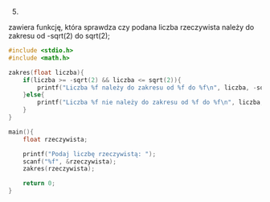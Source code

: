 5.
zawiera funkcję, która sprawdza czy podana liczba rzeczywista należy do zakresu od
-sqrt(2) do sqrt(2); 
```c
#include <stdio.h> 
#include <math.h>

zakres(float liczba){
	if(liczba >= -sqrt(2) && liczba <= sqrt(2)){
		printf("Liczba %f należy do zakresu od %f do %f\n", liczba, -sqrt(2), sqrt(2));
	}else{
		printf("Liczba %f nie należy do zakresu od %f do %f\n", liczba, -sqrt(2), sqrt(2));
	}
}

main(){
	float rzeczywista;

	printf("Podaj liczbę rzeczywistą: ");
	scanf("%f", &rzeczywista);
	zakres(rzeczywista);

	return 0;
} 
```
